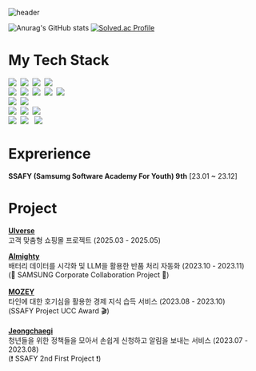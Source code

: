 ![header](https://capsule-render.vercel.app/api?type=waving&color=auto&height=300&section=header&text=HanEol's%20Record%20&fontSize=70)



![Anurag's GitHub stats](https://github-readme-stats.vercel.app/api?username=jihaneol&show_icons=true&theme=radical)
[![Solved.ac Profile](http://mazassumnida.wtf/api/v2/generate_badge?boj=limz123)](http://solved.ac/profile/limz123)
# My Tech Stack


<p>
 <img src="https://img.shields.io/badge/Java-007396?style=flat-square&logo=openjdk&logoColor=white"/></a>&nbsp
 <img src="https://img.shields.io/badge/SpringBoot-6DB33F?style=flat-square&logo=SpringBoot&logoColor=white"/></a>&nbsp 
 <img src="https://img.shields.io/badge/SpringSecurity-6DB33F?style=flat-square&logo=SpringSecurity&logoColor=white"></a>&nbsp
 <img src="https://img.shields.io/badge/Javascript-ffb13b?style=flat-square&logo=javascript&logoColor=white"/></a>&nbsp 
 <br>
 <img src="https://img.shields.io/badge/Mysql-4479A1?style=flat-square&logo=MySql&logoColor=white"/></a>&nbsp 
 <img src="https://img.shields.io/badge/Oracle-F80000.svg?&style=flat-square&logo=Oracle&logoColor=white"/></a>&nbsp 
 <img src="https://img.shields.io/badge/Redis-DC382D?style=flat-square&logo=Redis&logoColor=white"></a>&nbsp 
 <img src="https://img.shields.io/badge/MyBatis-E6B91E?style=flat-square&logo=MySQL&logoColor=white"/></a>&nbsp 
 <img src="https://img.shields.io/badge/JPA-59666C?style=flat-square&logo=Hibernate&logoColor=white"/></a>&nbsp 
 <br>
 <img src="https://img.shields.io/badge/REACT-61DAFB?style=flat-square&logo=REACT&logoColor=white"/></a>&nbsp 
 <img src="https://img.shields.io/badge/vue.js-4FC08D?style=flat-square&logo=vue.js&logoColor=white"/></a>&nbsp 
 <br>
 <img src="https://img.shields.io/badge/HTML5-E34F26.svg?&style=flat-square&logo=HTML5&logoColor=white"/></a>&nbsp 
 <img src="https://img.shields.io/badge/CSS3-1572B6.svg?&style=flat-square&logo=CSS3&logoColor=white"/></a>&nbsp 
 <img src="https://img.shields.io/badge/Bootstrap-7952B3.svg?&style=flat-square&logo=Bootstrap&logoColor=white"/></a>&nbsp 
 <br>
 <img src="https://img.shields.io/badge/AWS-232F3E?style=flat-square&logo=Amazon&logoColor=white"/></a>&nbsp
 <img src="https://img.shields.io/badge/Jira-0052CC?style=plastic&logo=Jira&logoColor=white"/> </a>&nbsp
 <img src="https://img.shields.io/badge/GitHub-181717?style=plastic&logo=Github&logoColor=white"/></a>&nbsp
</p>


# Exprerience

**SSAFY (Samsumg Software Academy For Youth) 9th** [23.01 ~ 23.12]




# Project
[**UIverse**](https://github.com/UIverse-Team/UIverse-BE)
<br>
고객 맞춤형 쇼핑몰 프로젝트 (2025.03 - 2025.05)
<br>


[**Almighty**](https://github.com/jihaneol/Almighty) 
<br>
배터리 데이터를 시각화 및 LLM을 활용한 반품 처리 자동화 (2023.10 - 2023.11)
<br>
(🔋 SAMSUNG Corporate Collaboration Project 🔋)
<br>
<br>
[**MOZEY**](https://github.com/jihaneol/MOZEY) 
<br>
타인에 대한 호기심을 활용한 경제 지식 습득 서비스 (2023.08 - 2023.10)
<br>
(SSAFY Project UCC Award 🎬)
<br>
<br>
[**Jeongchaegi**](https://github.com/jihaneol/Jeongchaegi)
<br>
청년들을 위한 정책들을 모아서 손쉽게 신청하고 알림을 보내는 서비스 (2023.07 - 2023.08)
<br>
(❗ SSAFY 2nd First Project ❗)


